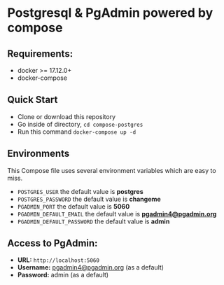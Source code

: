 # Postgresql & PgAdmin powered by compose


## Requirements:
* docker >= 17.12.0+
* docker-compose

## Quick Start
* Clone or download this repository
* Go inside of directory,  `cd compose-postgres`
* Run this command `docker-compose up -d`


## Environments
This Compose file uses several environment variables which are easy to miss. 

* `POSTGRES_USER` the default value is **postgres**
* `POSTGRES_PASSWORD` the default value is **changeme**
* `PGADMIN_PORT` the default value is **5060**
* `PGADMIN_DEFAULT_EMAIL` the default value is **pgadmin4@pgadmin.org**
* `PGADMIN_DEFAULT_PASSWORD` the default value is **admin**


## Access to PgAdmin: 
* **URL:** `http://localhost:5060`
* **Username:** pgadmin4@pgadmin.org (as a default)
* **Password:** admin (as a default)